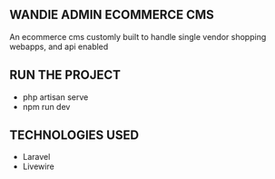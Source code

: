 
## WANDIE ADMIN ECOMMERCE CMS
An ecommerce cms customly built to handle single vendor shopping webapps, and api enabled

## RUN THE PROJECT
- php artisan serve
- npm run dev


## TECHNOLOGIES USED
- Laravel
- Livewire

